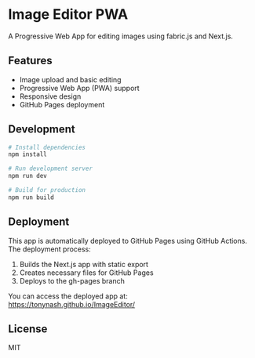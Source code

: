 # Image Editor PWA

A Progressive Web App for editing images using fabric.js and Next.js.

## Features

- Image upload and basic editing
- Progressive Web App (PWA) support
- Responsive design
- GitHub Pages deployment

## Development

```bash
# Install dependencies
npm install

# Run development server
npm run dev

# Build for production
npm run build
```

## Deployment

This app is automatically deployed to GitHub Pages using GitHub Actions. The deployment process:

1. Builds the Next.js app with static export
2. Creates necessary files for GitHub Pages
3. Deploys to the gh-pages branch

You can access the deployed app at: https://tonynash.github.io/ImageEditor/

## License

MIT 